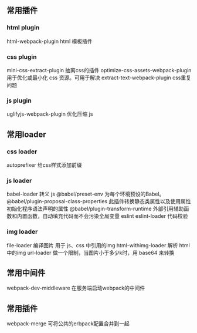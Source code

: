## 常用插件

### html plugin
  html-webpack-plugin html 模板插件

### css plugin
  mini-css-extract-plugin 抽离css的插件
  optimize-css-assets-webpack-plugin 用于优化或最小化 css 资源。可用于解决 extract-text-webpack-plugin css重复问题

### js plugin
  uglifyjs-webpack-plugin 优化压缩 js

## 常用loader

### css loader
  autoprefixer 给css样式添加前缀

### js loader
  babel-loader 转义 js
  @babel/preset-env 为每个环境预设的Babel。
  @babel/plugin-proposal-class-properties 此插件转换静态类属性以及使用属性初始化程序语法声明的属性
  @babel/plugin-transform-runtime 外部引用辅助函数和内置函数，自动填充代码而不会污染全局变量
  eslint eslint-loader 代码校验

### img loader
  file-loader  编译图片 用于 js、css 中引用的img
  html-withimg-loader 解析 html 中的img
  url-loader 做一个限制，当图片小于多少k时，用 base64 来转换


## 常用中间件
  webpack-dev-middleware 在服务端启动webpack的中间件

## 常用插件
  webpack-merge 可将公共的erbpack配置合并到一起

